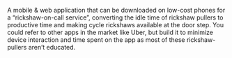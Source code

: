 
A mobile & web application that can be downloaded on low-cost phones for a “rickshaw-on-call service”, 
converting the idle time of rickshaw pullers
to productive time and making cycle rickshaws available at the door step. 
You could refer to other apps in the market like Uber, but build it to minimize 
device interaction and time spent on the app as most of these rickshaw-pullers aren’t educated.

